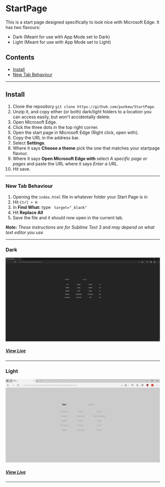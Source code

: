 [dark]: https://punkew.github.io/StartPage/dark/
[darkImg]: https://github.com/punkew/StartPage/blob/master/docs/dark.png
[light]: https://punkew.github.io/StartPage/light/
[lightImg]: https://github.com/punkew/StartPage/blob/master/docs/light.png

# StartPage
This is a start page designed specifically to look nice with Microsoft Edge. It has two flavours:
* Dark (Meant for use with App Mode set to Dark)
* Light (Meant for use with App Mode set to Light)

## Contents
* [Install](#install)
* [New Tab Behaviour](#new-tab-behaviour)

---

## Install
1. Clone the repository `git clone https://github.com/punkew/StartPage`.
2. Unzip it, and copy either (or both) dark/light folders to a location you can access easily, but won't accidentally delete.
3. Open Microsoft Edge.
4. Click the three dots in the top right corner.
5. Open the start page in Microsoft Edge (Right click, open with).
6. Copy the URL in the address bar.
7. Select **Settings**.
8. Where it says **Choose a theme** pick the one that matches your startpage flavour.
9. Where it says **Open Microsoft Edge with** select *A specific page or pages* and paste the URL where it says *Enter a URL*.
10. Hit save.

---
### New Tab Behaviour
1. Opening the `index.html` file in whatever folder your Start Page is in
2. Hit `Ctrl + H`
3. In **Find What:** type ` target="_blank"`
4. Hit **Replace All**
5. Save the file and it should now open in the current tab.

***Note:*** *These instructions are for Sublime Text 3 and may depend on what text editor you use*


---
### Dark
![MSEdge-StartPage in its dark flavour][darkImg]
##### [View Live][dark]
---
### Light
![MSEdge-StartPage in its light flavour][lightImg]
##### [View Live][light]
---
